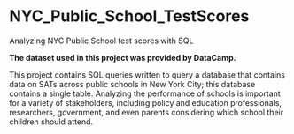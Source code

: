 # NYC_Public_School_TestScores
Analyzing NYC Public School test scores with SQL 

**The dataset used in this project was provided by DataCamp.**

This project contains SQL queries written to query a database that contains data on SATs across public schools in New York City; this database contains a single table.
Analyzing the performance of schools is important for a variety of stakeholders, including policy and education professionals, researchers, government, and even parents considering which school their children should attend.
